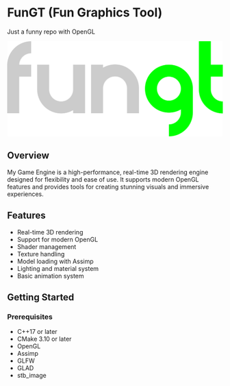 # FunGT (Fun Graphics Tool)
Just a funny repo with OpenGL

![image](https://github.com/juanchuletas/FunGL/blob/main/fungt_logo.png?raw=true)

## Overview

My Game Engine is a high-performance, real-time 3D rendering engine designed for flexibility and ease of use. It supports modern OpenGL features and provides tools for creating stunning visuals and immersive experiences.

## Features

- Real-time 3D rendering
- Support for modern OpenGL
- Shader management
- Texture handling
- Model loading with Assimp
- Lighting and material system
- Basic animation system

## Getting Started

### Prerequisites

- C++17 or later
- CMake 3.10 or later
- OpenGL
- Assimp
- GLFW
- GLAD
- stb_image
